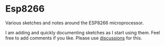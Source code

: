 # Esp8266
Various sketches and notes around the ESP8266 microprocessor.

I am adding and quickly documenting sketches as I start using them. Feel free to add comments if you like. Please use [discussions](../../../discussions) for this.
